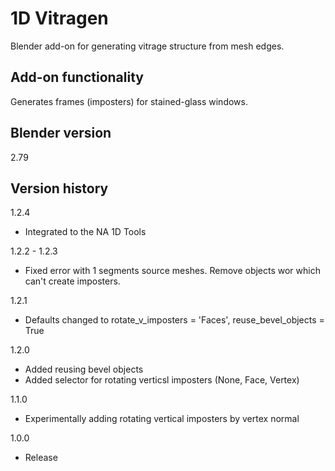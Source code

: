 # 1D Vitragen

Blender add-on for generating vitrage structure from mesh edges.

Add-on functionality
-
Generates frames (imposters) for stained-glass windows.

Blender version
-
2.79

Version history
-
1.2.4
- Integrated to the NA 1D Tools

1.2.2 - 1.2.3
- Fixed error with 1 segments source meshes. Remove objects wor which can't create imposters.

1.2.1
- Defaults changed to rotate_v_imposters = 'Faces', reuse_bevel_objects = True 

1.2.0
- Added reusing bevel objects
- Added selector for rotating verticsl imposters (None, Face, Vertex)

1.1.0
- Experimentally adding rotating vertical imposters by vertex normal

1.0.0
- Release
